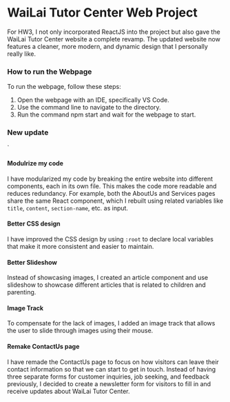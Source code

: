 # WaiLai Tutor Center Web Project

For HW3, I not only incorporated ReactJS into the project but also gave the WaiLai Tutor Center website a complete revamp. The updated website now features a cleaner, more modern, and dynamic design that I personally really like.

### How to run the Webpage

To run the webpage, follow these steps:

1. Open the webpage with an IDE, specifically VS Code.
2. Use the command line to navigate to the directory.
3. Run the command npm start and wait for the webpage to start.

### New update
`
#### Modulrize my code

I have modularized my code by breaking the entire website into different components, each in its own file. This makes the code more readable and reduces redundancy. For example, both the AboutUs and Services pages share the same React component, which I rebuilt using related variables like `title`, `content`, `section-name`, etc. as input.

#### Better CSS design

I have improved the CSS design by using `:root` to declare local variables that make it more consistent and easier to maintain.

#### Better Slideshow

Instead of showcasing images, I created an article component and use slideshow to showcase different articles that is related to children and parenting.

#### Image Track

To compensate for the lack of images, I added an image track that allows the user to slide through images using their mouse.

#### Remake ContactUs page

I have remade the ContactUs page to focus on how visitors can leave their contact information so that we can start to get in touch. Instead of having three separate forms for customer inquiries, job seeking, and feedback previously, I decided to create a newsletter form for visitors to fill in and receive updates about WaiLai Tutor Center.
